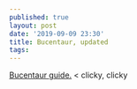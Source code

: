 ```yaml
---
published: true
layout: post
date: '2019-09-09 23:30'
title: Bucentaur, updated
tags: 
---
```

[Bucentaur guide.]({{site.baseurl}}/bucentaur) < clicky, clicky
